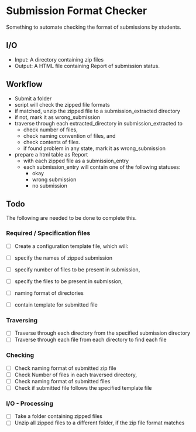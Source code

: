 # Submission Format Checker
Something to automate checking the format of submissions by students.

## I/O

- Input: A directory containing zip files
- Output: A HTML file containing Report of submission status.

## Workflow

- Submit a folder
- script will check the zipped file formats
- if matched, unzip the zipped file to a submission_extracted directory
- if not, mark it as wrong_submission
- traverse through each extracted\_directory in submission_extracted to
    - check number of files,
    - check naming convention of files, and
    - check contents of files.
    - if found problem in any state, mark it as wrong_submission
- prepare a html table as Report
    - with each zipped file as a submission_entry
    - each submission_entry will contain one of the following statuses: 
        - okay
        - wrong submission
        - no submission

## Todo

The following are needed to be done to complete this.

### Required / Specification  files

- [ ] Create a configuration template file, which will: 
- [ ] specify the names of zipped submission
- [ ] specify number of files to be present in submission,
- [ ] specify the files to be present in submission, 
- [ ] naming format of directories
- [ ] contain template for submitted file


### Traversing

- [ ] Traverse through each directory from the specified submission directory
- [ ] Traverse through each file from each directory to find each file

### Checking
 
- [ ] Check naming format of submitted zip file
- [ ] Check Number of files in each traversed directory, 
- [ ] Check naming format of submitted files
- [ ] Check if submitted file follows the specified template file

### I/O - Processing

- [ ] Take a folder containing zipped files
- [ ] Unzip all zipped files to a different folder, if the zip file format matches